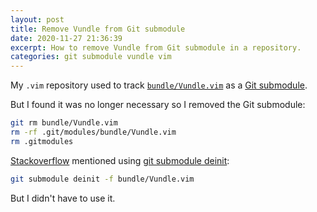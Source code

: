 ```yaml
---
layout: post
title: Remove Vundle from Git submodule
date: 2020-11-27 21:36:39
excerpt: How to remove Vundle from Git submodule in a repository.
categories: git submodule vundle vim
---
```


My `.vim` repository used to track [`bundle/Vundle.vim`](https://github.com/VundleVim/Vundle.vim#readme) as a [Git submodule](https://git-scm.com/book/en/v2/Git-Tools-Submodules).

But I found it was no longer necessary so I removed the Git submodule:

```sh
git rm bundle/Vundle.vim
rm -rf .git/modules/bundle/Vundle.vim
rm .gitmodules
```

[Stackoverflow](https://stackoverflow.com/questions/1260748/how-do-i-remove-a-submodule) mentioned using [git submodule deinit](https://git-scm.com/docs/git-submodule#Documentation/git-submodule.txt-deinit-f--force--all--ltpathgt82308203):

```sh
git submodule deinit -f bundle/Vundle.vim
```

But I didn't have to use it.
